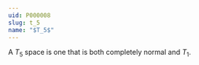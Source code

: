 ```yaml
---
uid: P000008
slug: t_5
name: "$T_5$"
---
```

A $T_5$ space is one that is both completely normal and $T_1$.

